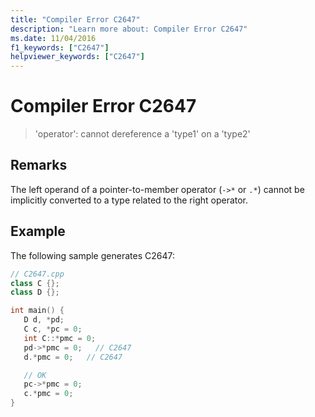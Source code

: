 ```yaml
---
title: "Compiler Error C2647"
description: "Learn more about: Compiler Error C2647"
ms.date: 11/04/2016
f1_keywords: ["C2647"]
helpviewer_keywords: ["C2647"]
---
```

# Compiler Error C2647

> 'operator': cannot dereference a 'type1' on a 'type2'

## Remarks

The left operand of a pointer-to-member operator (`->*` or `.*`) cannot be implicitly converted to a type related to the right operator.

## Example

The following sample generates C2647:

```cpp
// C2647.cpp
class C {};
class D {};

int main() {
   D d, *pd;
   C c, *pc = 0;
   int C::*pmc = 0;
   pd->*pmc = 0;   // C2647
   d.*pmc = 0;   // C2647

   // OK
   pc->*pmc = 0;
   c.*pmc = 0;
}
```
